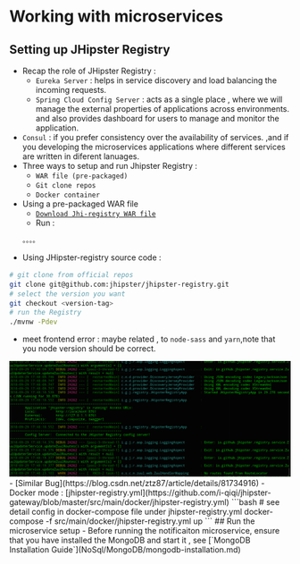 #  Working with microservices

## Setting up JHipster Registry
- Recap the role of JHipster Registry :
  - `Eureka Server` : helps in service discovery and load balancing the incoming requests.
  - `Spring Cloud Config Server` : acts as a single place , where we will manage the external properties of applications across environments. and also provides dashboard for users to manage and monitor the application.
- `Consul` : if you prefer consistency over the availability of services. ,and if you developing the microservices applications where different services are written in diferent lanuages.
- Three ways to setup and run Jhipster Registry :
  - `WAR file (pre-packaged)`
  - `Git clone repos`
  - `Docker container`
- Using a pre-packaged WAR file
  - [`Download Jhi-registry WAR file`](https://github.com/jhipster/jhipster-registry/releases)
  - Run :
  ```bash
  。。。。
  ```
- Using JHipster-registry source code :
```bash
# git clone from official repos
git clone git@github.com:jhipster/jhipster-registry.git
# select the version you want
git checkout <version-tag>
# run the Registry
./mvnw -Pdev
```
  - meet frontend error : maybe related , to `node-sass` and `yarn`,note that you node version should be correct. 
  <img src ="img/jhi-registry-frontend-bug.jpg">
  - [Similar Bug](https://blog.csdn.net/ztz87/article/details/81734916)
- Docker mode : [jhipster-registry.yml](https://github.com/i-qiqi/jhipster-gateway/blob/master/src/main/docker/jhipster-registry.yml)
```bash
# see detail config in docker-compose file under jhipster-registry.yml
docker-compose -f src/main/docker/jhipster-registry.yml up
```
## Run the microservice setup
- Before running the notificaiton microservice, ensure that you have installed the MongoDB and start it , see [`MongoDB Installation Guide`](NoSql/MongoDB/mongodb-installation.md)
